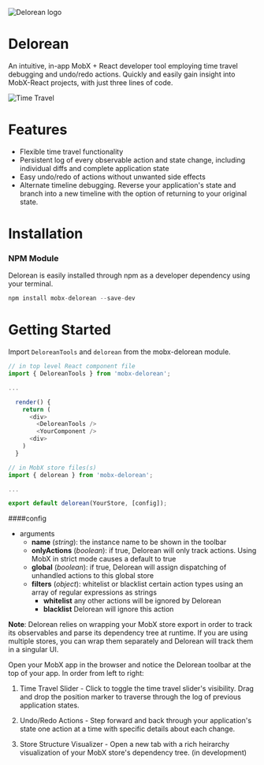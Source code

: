 ![Delorean logo](https://github.com/BrascoJS/delorean/blob/master/assets/deloreanLogo.png)

# Delorean
An intuitive, in-app MobX + React developer tool employing time travel debugging and undo/redo actions. Quickly and easily gain insight into MobX-React projects, with just three lines of code.

![Time Travel](https://github.com/BrascoJS/delorean/blob/master/assets/timeTravel.gif "Delorean time travel")

# Features
- Flexible time travel functionality
- Persistent log of every observable action and state change, including individual diffs and complete application state
- Easy undo/redo of actions without unwanted side effects
- Alternate timeline debugging. Reverse your application's state and branch into a new timeline with the option of returning to your original state.

# Installation

### NPM Module
Delorean is easily installed through npm as a developer dependency using your terminal.

```javascript
npm install mobx-delorean --save-dev
```

# Getting Started
Import `DeloreanTools` and `delorean` from the mobx-delorean module.

```javascript
// in top level React component file
import { DeloreanTools } from 'mobx-delorean';

...

  render() {
    return (
      <div>
        <DeloreanTools />
        <YourComponent />
      <div>
    )
  }
```

```javascript
// in MobX store files(s)
import { delorean } from 'mobx-delorean';

...

export default delorean(YourStore, [config]);
```

####config
  - arguments
    - **name** (*string*): the instance name to be shown in the toolbar
    - **onlyActions** (*boolean*): if true, Delorean will only track actions. Using MobX in strict mode causes a default to true
    - **global** (*boolean*): if true, Delorean will assign dispatching of unhandled actions to this global store
    - **filters** (*object*): whitelist or blacklist certain action types using an array of regular expressions as strings
      - **whitelist** any other actions will be ignored by Delorean
      - **blacklist** Delorean will ignore this action
      
__Note__: Delorean relies on wrapping your MobX store export in order to track its observables and parse its dependency tree at runtime. If you are using multiple stores, you can wrap them separately and Delorean will track them in a singular UI.

Open your MobX app in the browser and notice the Delorean toolbar at the top of your app. In order from left to right:

1) Time Travel Slider - Click to toggle the time travel slider's visibility. Drag and drop the position marker to traverse through the log of previous application states.

2) Undo/Redo Actions - Step forward and back through your application's state one action at a time with specific details about each change.

3) Store Structure Visualizer - Open a new tab with a rich heirarchy visualization of your MobX store's dependency tree. (in development)